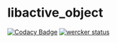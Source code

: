 # libactive_object

[![Codacy Badge](https://api.codacy.com/project/badge/Grade/1b92479c0e3f4da88bd6bc16afc41db3)](https://www.codacy.com/app/amarburg/libactive_object?utm_source=github.com&utm_medium=referral&utm_content=amarburg/libactive_object&utm_campaign=badger)
[![wercker status](https://app.wercker.com/status/ce855bbf6a9236ba8856fd8955c45d35/s/master "wercker status")](https://app.wercker.com/project/byKey/ce855bbf6a9236ba8856fd8955c45d35)
